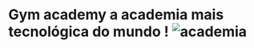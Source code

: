 # Gym academy a academia mais tecnológica do mundo ! ![academia](https://user-images.githubusercontent.com/79457377/141645033-34c3d00a-fb27-4557-994e-f860a00b18a3.png)
